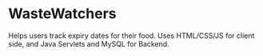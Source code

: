 # WasteWatchers
 Helps users track expiry dates for their food. Uses HTML/CSS/JS for client side, and Java Servlets and MySQL for Backend.
